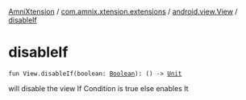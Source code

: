 [AmniXtension](../../index.md) / [com.amnix.xtension.extensions](../index.md) / [android.view.View](index.md) / [disableIf](./disable-if.md)

# disableIf

`fun View.disableIf(boolean: `[`Boolean`](https://kotlinlang.org/api/latest/jvm/stdlib/kotlin/-boolean/index.html)`): () -> `[`Unit`](https://kotlinlang.org/api/latest/jvm/stdlib/kotlin/-unit/index.html)

will disable the view If Condition is true else enables It

